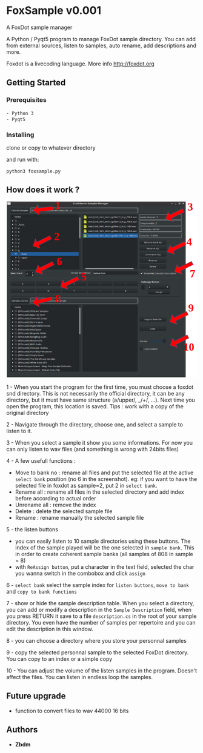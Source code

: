 # FoxSample v0.001
A FoxDot sample manager

A Python / Pyqt5 program to manage FoxDot sample directory.
You can add from external sources, listen to samples, auto rename, add descriptions and more.

Foxdot is a livecoding language. More info http://foxdot.org

## Getting Started

### Prerequisites
```
- Python 3
- Pyqt5 
```

### Installing

clone or copy to whatever directory 

and run with:

```
python3 foxsample.py
```

## How does it work ?

![Alt text](screen.png?raw=true)

1 - When you start the program for the first time, you must choose a foxdot snd directory. This is not necessarily the official directory, it can be any directory, but it must have same structure (a/upper/, _/+/, ...).
Next time you open the program, this location is saved.
Tips : work with a copy of the original directory

2 - Navigate through the directory, choose one, and select a sample to listen to it.

3 - When you select a sample it show you some informations. For now you can only listen to wav files (and something is wrong with 24bits files)

4 - A few usefull functions :
  * Move to bank no : rename all files and put the selected file at the active `select bank` position (no 6 in the screenshot).
    eg: if you want to have the selected file in foxdot as sample=2, put 2 in `select bank`. 
  * Rename all : rename all files in the selected directory and add index before according to actual order
  * Unrename all : remove the index
  * Delete : delete the selected sample file
  * Rename : rename manually the selected sample file

5 - the listen buttons
  * you can easily listen to 10 sample directories using these buttons. The index of the sample played will be the one selected in `sample bank`. This in order to create coherent sample banks (all samples of 808 in sample = 8) 
  * with `ReAssign button`, put a character in the text field, selected the char you wanna switch in the combobox and click `assign`  

6 - `select bank` select the sample index for `listen buttons`, `move to bank` and `copy to bank functions`

7 - show or hide the sample description table. When you select a directory, you can add or modify a description in the `Sample Description` field, when you press RETURN it save to a file `description.cs` in the root of your sample directory. You even have the number of samples per repertoire and you can edit the description in this window. 

8 - you can choose a directory where you store your personnal samples

9 - copy the selected personnal sample to the selected FoxDot directory. You can copy to an index or a simple copy 

10 - You can adjust the volume of the listen samples in the program. Doesn't affect the files.
     You can listen in endless loop the samples.

## Future upgrade
 * function to convert files to wav 44000 16 bits
 

## Authors

* **Zbdm**

